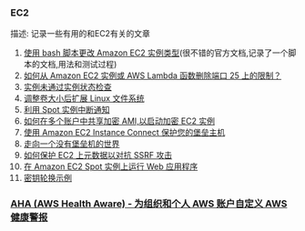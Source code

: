 

### EC2

描述: 记录一些有用的和EC2有关的文章

1. [使用 bash 脚本更改 Amazon EC2 实例类型](https://docs.aws.amazon.com/zh_cn/cli/latest/userguide/cli-services-ec2-instance-type-script.html)(很不错的官方文档,记录了一个脚本的文档,用法和测试过程)
2. [如何从 Amazon EC2 实例或 AWS Lambda 函数删除端口 25 上的限制？](https://aws.amazon.com/cn/premiumsupport/knowledge-center/ec2-port-25-throttle/)
3. [实例未通过实例状态检查](https://aws.amazon.com/cn/premiumsupport/knowledge-center/ec2-linux-status-check-failure-os-errors/)
4. [调整卷大小后扩展 Linux 文件系统](https://docs.aws.amazon.com/zh_cn/AWSEC2/latest/UserGuide/recognize-expanded-volume-linux.html#extend-linux-volume-partition)
5. [利用 Spot 实例中断通知](https://aws.amazon.com/cn/blogs/compute/taking-advantage-of-amazon-ec2-spot-instance-interruption-notices/)
6. [如何在多个账户中共享加密 AMI,以启动加密 EC2 实例](https://aws.amazon.com/cn/blogs/china/how-to-share-encrypted-amis-across-accounts-to-launch-encrypted-ec2-instances/)
7. [使用 Amazon EC2 Instance Connect 保护您的堡垒主机](https://aws.amazon.com/cn/blogs/infrastructure-and-automation/securing-your-bastion-hosts-with-amazon-ec2-instance-connect/)
8. [走向一个没有堡垒机的世界](https://aws.amazon.com/cn/blogs/infrastructure-and-automation/toward-a-bastion-less-world/)
9. [如何保护 EC2 上元数据以对抗 SSRF 攻击](https://aws.amazon.com/cn/blogs/china/talking-about-the-metadata-protection-on-the-instance-from-the-data-leakage-of-capital-one/)
10. [在 Amazon EC2 Spot 实例上运行 Web 应用程序](https://aws.amazon.com/cn/blogs/compute/running-web-applications-on-amazon-ec2-spot-instances/)
11. [密钥轮换示例](https://aws.amazon.com/ru/blogs/security/how-to-rotate-access-keys-for-iam-users/)

### [AHA (AWS Health Aware) - 为组织和个人 AWS 账户自定义 AWS 健康警报](https://aws.amazon.com/cn/blogs/mt/aws-health-aware-customize-aws-health-alerts-for-organizational-and-personal-aws-accounts/)
